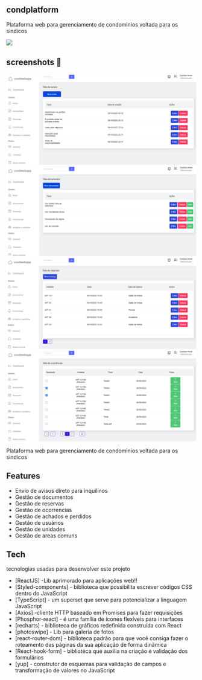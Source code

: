 ## condplatform
Plataforma web para gerenciamento de condomìnios voltada para os sindicos

<img src="https://github.com/gustarpd/condplatform/blob/main/.github/demosistema.gif" />

## screenshots 📸

<img src="https://github.com/gustarpd/condplatform/blob/main/.github/avisos.png" />
<img src="https://github.com/gustarpd/condplatform/blob/main/.github/doc.png" />
<img src="https://github.com/gustarpd/condplatform/blob/main/.github/reservas.png" />
<img src="https://github.com/gustarpd/condplatform/blob/main/.github/ocorrencia.png" />

Plataforma web para gerenciamento de condomìnios voltada para os sindicos

## Features

- Envio de avisos direto para inquilinos
- Gestão de documentos
- Gestão de reservas
- Gestão de ocorrencias
- Gestão de achados e perdidos
- Gestão de usuários
- Gestão de unidades
- Gestão de areas comuns

## Tech

tecnologias usadas para desenvolver este projeto

- [ReactJS] -Lib aprimorado para aplicações web!!
- [Styled-components] - biblioteca que possibilita escrever códigos CSS dentro do JavaScript
- [TypeScript] - um superset que serve para potencializar a linguagem JavaScript
- [Axios] -cliente HTTP baseado em Promises para fazer requisições
- [Phosphor-react] - é uma família de ícones flexíveis para interfaces
- [recharts] -  biblioteca de gráficos redefinida construída com React
- [photoswipe] - Lib para galeria de fotos
- [react-router-dom] - biblioteca padrão para que você consiga fazer o roteamento das páginas da sua aplicação de forma dinâmica
- [React-hook-form] - biblioteca que auxilia na criação e validação dos formulários
- [yup] - construtor de esquemas para validação de campos e transformação de valores no JavaScript



